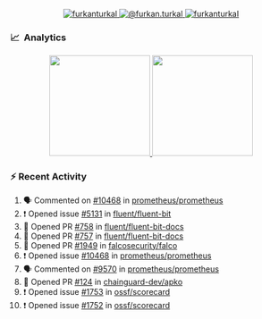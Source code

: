 <p align="center">
  <a href="https://linkedin.com/in/furkanturkal" target="blank">
    <img src="https://img.shields.io/badge/linkedin-%230077B5.svg?&style=for-the-badge&logo=linkedin&logoColor=white" alt="furkanturkal" />
  </a>
  <a href="https://medium.com/@furkan.turkal" target="blank">
    <img src="https://img.shields.io/badge/medium-%2312100E.svg?&style=for-the-badge&logo=medium&logoColor=white" alt="@furkan.turkal" />
  </a>
  <a href="https://twitter.com/furkanturkaI" target="blank">
    <img src="https://img.shields.io/badge/Twitter-1DA1F2?style=for-the-badge&logo=twitter&logoColor=white" alt="furkanturkaI" />
  </a>
</p>

### 📈 &nbsp;Analytics

<p align="center">
  <a href="https://coderstats.net/github/#Dentrax">
    <img height="180em" src="https://github-readme-stats-eight-theta.vercel.app/api?username=Dentrax&show_icons=true&theme=algolia&include_all_commits=true&count_private=true&line_height=26"/>
    <img height="180em" src="https://github-readme-stats-eight-theta.vercel.app/api/top-langs/?username=Dentrax&layout=compact&langs_count=8&theme=algolia&line_height=26"/>
  </a>
</p>

### :zap: Recent Activity

<!--START_SECTION:activity-->
1. 🗣 Commented on [#10468](https://github.com/prometheus/prometheus/issues/10468) in [prometheus/prometheus](https://github.com/prometheus/prometheus)
2. ❗️ Opened issue [#5131](https://github.com/fluent/fluent-bit/issues/5131) in [fluent/fluent-bit](https://github.com/fluent/fluent-bit)
3. 💪 Opened PR [#758](https://github.com/fluent/fluent-bit-docs/pull/758) in [fluent/fluent-bit-docs](https://github.com/fluent/fluent-bit-docs)
4. 💪 Opened PR [#757](https://github.com/fluent/fluent-bit-docs/pull/757) in [fluent/fluent-bit-docs](https://github.com/fluent/fluent-bit-docs)
5. 💪 Opened PR [#1949](https://github.com/falcosecurity/falco/pull/1949) in [falcosecurity/falco](https://github.com/falcosecurity/falco)
6. ❗️ Opened issue [#10468](https://github.com/prometheus/prometheus/issues/10468) in [prometheus/prometheus](https://github.com/prometheus/prometheus)
7. 🗣 Commented on [#9570](https://github.com/prometheus/prometheus/issues/9570) in [prometheus/prometheus](https://github.com/prometheus/prometheus)
8. 💪 Opened PR [#124](https://github.com/chainguard-dev/apko/pull/124) in [chainguard-dev/apko](https://github.com/chainguard-dev/apko)
9. ❗️ Opened issue [#1753](https://github.com/ossf/scorecard/issues/1753) in [ossf/scorecard](https://github.com/ossf/scorecard)
10. ❗️ Opened issue [#1752](https://github.com/ossf/scorecard/issues/1752) in [ossf/scorecard](https://github.com/ossf/scorecard)
<!--END_SECTION:activity-->
